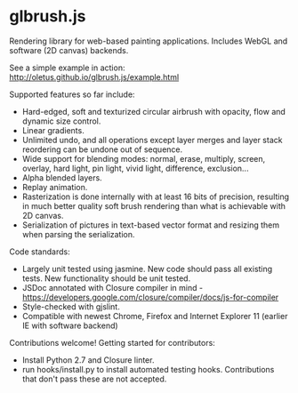 glbrush.js
==========

Rendering library for web-based painting applications. Includes WebGL and software (2D canvas) backends.

See a simple example in action: http://oletus.github.io/glbrush.js/example.html

Supported features so far include:

* Hard-edged, soft and texturized circular airbrush with opacity, flow and dynamic size control.
* Linear gradients.
* Unlimited undo, and all operations except layer merges and layer stack reordering can be undone out of sequence.
* Wide support for blending modes: normal, erase, multiply, screen, overlay, hard light, pin light, vivid light, difference, exclusion...
* Alpha blended layers.
* Replay animation.
* Rasterization is done internally with at least 16 bits of precision, resulting in much better quality soft brush rendering than what is achievable with 2D canvas.
* Serialization of pictures in text-based vector format and resizing them when parsing the serialization.

Code standards:

* Largely unit tested using jasmine. New code should pass all existing tests. New functionality should be unit tested.
* JSDoc annotated with Closure compiler in mind - https://developers.google.com/closure/compiler/docs/js-for-compiler
* Style-checked with gjslint.
* Compatible with newest Chrome, Firefox and Internet Explorer 11 (earlier IE with software backend)

Contributions welcome! Getting started for contributors:

* Install Python 2.7 and Closure linter.
* run hooks/install.py to install automated testing hooks. Contributions that don't pass these are not accepted.
